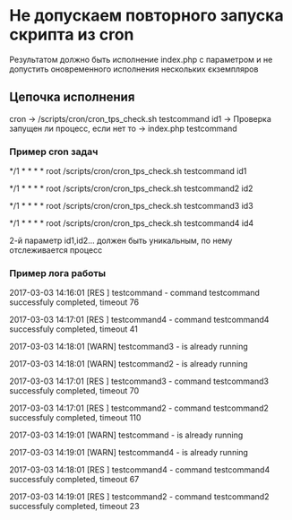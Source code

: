 
# Не допускаем повторного запуска скрипта из cron
Результатом должно быть исполнение index.php с параметром и не допустить оновременного исполнения нескольких єкземпляров


## Цепочка исполнения 

cron -> /scripts/cron/cron_tps_check.sh testcommand id1 -> Проверка запущен ли процесс, если нет то -> index.php testcommand 

### Пример cron задач

*/1 *   * * *   root    /scripts/cron/cron_tps_check.sh testcommand id1

*/1 *   * * *   root    /scripts/cron/cron_tps_check.sh testcommand2 id2

*/1 *   * * *   root    /scripts/cron/cron_tps_check.sh testcommand3 id3

*/1 *   * * *   root    /scripts/cron/cron_tps_check.sh testcommand4 id4

2-й параметр id1,id2... должен быть уникальным, по нему отслеживается процесс

### Пример лога работы

 2017-03-03 14:16:01 [RES ] testcommand - command testcommand successfuly completed, timeout 76
 
 2017-03-03 14:17:01 [RES ] testcommand4 - command testcommand4 successfuly completed, timeout 41
 
 2017-03-03 14:18:01 [WARN] testcommand3 - is already running
 
 2017-03-03 14:18:01 [WARN] testcommand2 - is already running
 
 2017-03-03 14:17:01 [RES ] testcommand3 - command testcommand3 successfuly completed, timeout 70
 
 2017-03-03 14:17:01 [RES ] testcommand2 - command testcommand2 successfuly completed, timeout 110
 
 2017-03-03 14:19:01 [WARN] testcommand - is already running
 
 2017-03-03 14:19:01 [WARN] testcommand4 - is already running
 
 2017-03-03 14:18:01 [RES ] testcommand4 - command testcommand4 successfuly completed, timeout 67
 
 2017-03-03 14:19:01 [RES ] testcommand2 - command testcommand2 successfuly completed, timeout 23
 

